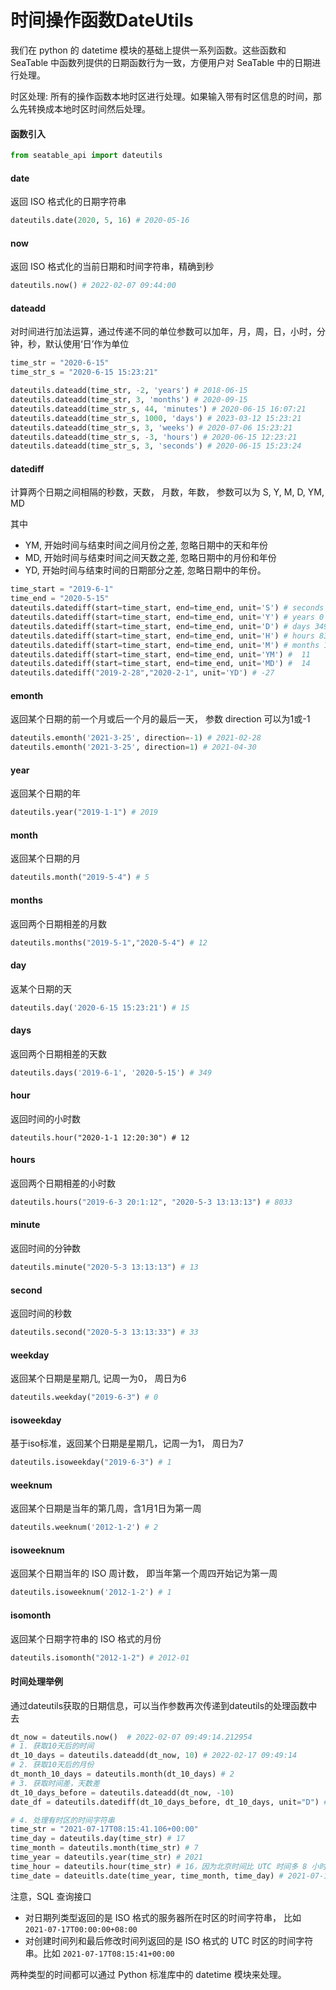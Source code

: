 # 时间操作函数DateUtils

我们在 python 的 datetime 模块的基础上提供一系列函数。这些函数和 SeaTable 中函数列提供的日期函数行为一致，方便用户对 SeaTable 中的日期进行处理。

时区处理: 所有的操作函数本地时区进行处理。如果输入带有时区信息的时间，那么先转换成本地时区时间然后处理。

#### 函数引入

```python
from seatable_api import dateutils
```

#### date

返回 ISO 格式化的日期字符串

```python
dateutils.date(2020, 5, 16) # 2020-05-16
```

#### now

返回 ISO 格式化的当前日期和时间字符串，精确到秒

```python
dateutils.now() # 2022-02-07 09:44:00
```

#### dateadd

对时间进行加法运算，通过传递不同的单位参数可以加年，月，周，日，小时，分钟，秒，默认使用‘日’作为单位

```python
time_str = "2020-6-15"
time_str_s = "2020-6-15 15:23:21"

dateutils.dateadd(time_str, -2, 'years') # 2018-06-15
dateutils.dateadd(time_str, 3, 'months') # 2020-09-15
dateutils.dateadd(time_str_s, 44, 'minutes') # 2020-06-15 16:07:21
dateutils.dateadd(time_str_s, 1000, 'days') # 2023-03-12 15:23:21
dateutils.dateadd(time_str_s, 3, 'weeks') # 2020-07-06 15:23:21
dateutils.dateadd(time_str_s, -3, 'hours') # 2020-06-15 12:23:21
dateutils.dateadd(time_str_s, 3, 'seconds') # 2020-06-15 15:23:24
```

#### datediff

计算两个日期之间相隔的秒数，天数， 月数，年数， 参数可以为 S, Y, M, D, YM, MD

其中

* YM, 开始时间与结束时间之间月份之差, 忽略日期中的天和年份
* MD, 开始时间与结束时间之间天数之差, 忽略日期中的月份和年份
* YD,  开始时间与结束时间的日期部分之差, 忽略日期中的年份。

```python
time_start = "2019-6-1"
time_end = "2020-5-15"
dateutils.datediff(start=time_start, end=time_end, unit='S') # seconds 30153600
dateutils.datediff(start=time_start, end=time_end, unit='Y') # years 0
dateutils.datediff(start=time_start, end=time_end, unit='D') # days 349
dateutils.datediff(start=time_start, end=time_end, unit='H') # hours 8376
dateutils.datediff(start=time_start, end=time_end, unit='M') # months 11
dateutils.datediff(start=time_start, end=time_end, unit='YM') #  11
dateutils.datediff(start=time_start, end=time_end, unit='MD') #  14
dateutils.datediff("2019-2-28","2020-2-1", unit='YD') # -27
```

#### emonth

返回某个日期的前一个月或后一个月的最后一天， 参数 direction 可以为1或-1

```python
dateutils.emonth('2021-3-25', direction=-1) # 2021-02-28
dateutils.emonth('2021-3-25', direction=1) # 2021-04-30
```

#### year

返回某个日期的年

```python
dateutils.year("2019-1-1") # 2019
```

#### month

返回某个日期的月

```python
dateutils.month("2019-5-4") # 5
```

#### months

返回两个日期相差的月数

```python
dateutils.months("2019-5-1","2020-5-4") # 12
```

#### day

返某个日期的天

```python
dateutils.day('2020-6-15 15:23:21') # 15
```

#### days

返回两个日期相差的天数

```python
dateutils.days('2019-6-1', '2020-5-15') # 349
```

#### hour

返回时间的小时数

```pyhton
dateutils.hour("2020-1-1 12:20:30") # 12
```

#### hours

返回两个日期相差的小时数

```python
dateutils.hours("2019-6-3 20:1:12", "2020-5-3 13:13:13") # 8033
```

#### minute

返回时间的分钟数

```python
dateutils.minute("2020-5-3 13:13:13") # 13
```

#### second

返回时间的秒数

```python
dateutils.second("2020-5-3 13:13:33") # 33
```

#### weekday

返回某个日期是星期几, 记周一为0， 周日为6

```python
dateutils.weekday("2019-6-3") # 0
```

#### isoweekday

基于iso标准，返回某个日期是星期几，记周一为1， 周日为7

```python
dateutils.isoweekday("2019-6-3") # 1
```

#### weeknum

返回某个日期是当年的第几周，含1月1日为第一周

```python
dateutils.weeknum('2012-1-2') # 2
```

#### isoweeknum

返回某个日期当年的 ISO 周计数， 即当年第一个周四开始记为第一周

```python
dateutils.isoweeknum('2012-1-2') # 1
```

#### isomonth

返回某个日期字符串的 ISO 格式的月份

~~~python
dateutils.isomonth("2012-1-2") # 2012-01
~~~

#### 时间处理举例

通过dateutils获取的日期信息，可以当作参数再次传递到dateutils的处理函数中去

```python
dt_now = dateutils.now()  # 2022-02-07 09:49:14.212954
# 1. 获取10天后的时间
dt_10_days = dateutils.dateadd(dt_now, 10) # 2022-02-17 09:49:14
# 2. 获取10天后的月份
dt_month_10_days = dateutils.month(dt_10_days) # 2
# 3. 获取时间差，天数差
dt_10_days_before = dateutils.dateadd(dt_now, -10)
date_df = dateutils.datediff(dt_10_days_before, dt_10_days, unit="D") # 20

# 4. 处理有时区的时间字符串
time_str = "2021-07-17T08:15:41.106+00:00"
time_day = dateutils.day(time_str) # 17
time_month = dateutils.month(time_str) # 7
time_year = dateutils.year(time_str) # 2021
time_hour = dateutils.hour(time_str) # 16，因为北京时间比 UTC 时间多 8 小时
time_date = dateuitls.date(time_year, time_month, time_day) # 2021-07-17
```

注意，SQL 查询接口

* 对日期列类型返回的是 ISO 格式的服务器所在时区的时间字符串， 比如 `2021-07-17T00:00:00+08:00`
* 对创建时间列和最后修改时间列返回的是 ISO 格式的 UTC 时区的时间字符串。比如 `2021-07-17T08:15:41+00:00`

两种类型的时间都可以通过 Python 标准库中的 datetime 模块来处理。
